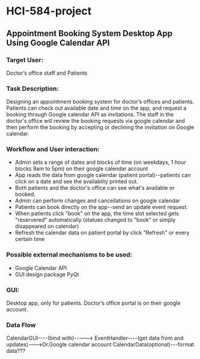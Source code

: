 # HCI-584-project

## Appointment Booking System Desktop App Using Google Calendar API

### Target User:
Doctor’s office staff and Patients

### Task Description:
Designing an appointment booking system for doctor’s offices and patients. Patients can check out available date and time on the app, and request a booking through Google calendar API as invitations. The staff in the doctor's office will review the booking requests via google calendar and then perform the booking by accepting or declining the invitation on Google calendar. 

### Workflow and User interaction:
- Admin sets a range of dates and blocks of time (on weekdays, 1 hour blocks 9am to 5pm) on their google calendar account
- App reads the data from google calendar (patient portal)--patients can click on a date and see the availablity printed out. 
- Both patients and the doctor's office can see what's available or booked.
- Admin can perform changes and cancellations on google calendar
- Patients can book directly on the app--send an update event request.
- When patients click "book" on the app, the time slot selected gets "reservered" automatically (statues changed to "book" or simply disappeared on calendar)
- Refresh the calendar data on patient portal by click "Refresh" or every certain time

### Possible external mechanisms to be used:
- Google Calendar API
- GUI design package PyQt 

### GUI:
Desktop app, only for patients. Doctor’s office portal is on their google account.

### Data Flow
CalendarGUI----(bind with)-----> EventHandler----(get data from and updates)--->Dr.Google calendar account
CalendarData(optional)---format data???
